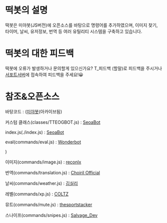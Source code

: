 # 떡봇의 설명

떡봇은 미야봇(JS버전)에 오픈소스를 바탕으로 명령어를 추가하였으며, 이미지 찾기, 타이머, 날씨, 유저정보, 번역 등
여러 유틸리티 시스템을 구축하고 있습니다.

# 떡봇의 대한 피드백
떡봇에 오류가 발생하거나 문의할게 있으신가요? T_피드백 (할말)로 피드백을 주시거나 [서포트서버](https://discord.com/invite/CJaW8yHxht)에 접속하여 피드백을 주세요!😀

# 참조&오픈소스
바탕코드 : 
([미야봇](https://github.com/CwhiteKJ/Miya)(아카이브됨)
    
커스텀 클래스(classes/TTEOGBOT.js) : [SeoaBot](https://github.com/seoaapp/SeoaBot)
    
index.js(./index.js) : [SeoaBot](https://github.com/seoaapp/SeoaBot)
    
eval(commands/eval.js) : [Wonderbot](https://github.com/wonderlandpark/wonderbot)

)

이미지(commands/image.js) : [reconlx](https://www.youtube.com/watch?v=c7d8n5IkPSM)

번역(commands/translation.js) : [Choiril Official](https://www.youtube.com/watch?v=b1a1VsD_yfE&t=398s)

날씨(commands/weather.js) : [김실리](https://www.youtube.com/watch?v=MylCOm7v0ZY&t=49s)

레벨(commands/xp.js) : [COLTZ](https://www.youtube.com/watch?v=RWk4QNL0tvg)

뮤트(commands/mute.js) : [thesportstacker](https://www.youtube.com/watch?v=T2U1DRAW4J4&t=13s)

스나이프(commands/snipes.js) : [Salvage_Dev](https://www.youtube.com/watch?v=n0YSVcg9Z1g&t=390s)
